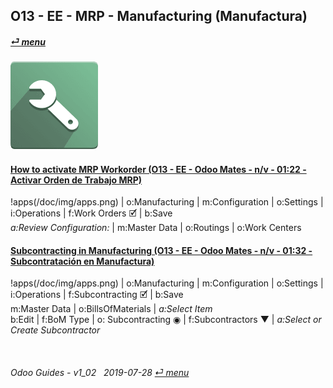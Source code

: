 ## O13 - EE - MRP - Manufacturing (Manufactura)
#### [_&#x23CE; menu_](/o13/ee/o13-ee-guides_menu.md)  
### ![mrp](/doc/img/mrp.png)

#### [How to activate MRP Workorder (O13 - EE - Odoo Mates - n/v - 01:22 - Activar Orden de Trabajo MRP)](https://youtube.com/embed/Xrw-bAZ82xA?autoplay=1&start=0&end=1m7s&rel=0)  
!apps(/doc/img/apps.png) | o:Manufacturing | m:Configuration | o:Settings | i:Operations | f:Work Orders &#x1F5F9; | b:Save  
_a:Review Configuration:_ | m:Master Data | o:Routings | o:Work Centers  

#### [Subcontracting in Manufacturing (O13 - EE - Odoo Mates - n/v - 01:32 - Subcontratación en Manufactura)](https://youtube.com/embed/R7TAnL1h1y8?autoplay=1&start=14&end=1m12s&rel=0)  
!apps(/doc/img/apps.png) | o:Manufacturing | m:Configuration | o:Settings | i:Operations | f:Subcontracting &#x1F5F9; | b:Save  
m:Master Data | o:BillsOfMaterials | _a:Select Item_  
b:Edit | f:BoM Type | o: Subcontracting &#x25C9; | f:Subcontractors &#x25BC; | _a:Select or Create Subcontractor_  

<br>
	
###### Odoo Guides - v1_02 &nbsp; 2019-07-28  [_&#x23CE; menu_](/o13/ee/o13-ee-guides_menu.md)  
